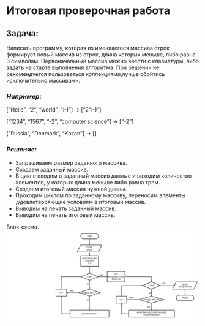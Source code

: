 # Итоговая проверочная работа

## Задача:

Написать программу, которая из имеющегося массива строк формирует новый массив из строк, длина которых меньше, либо равна 3 символам. Первоначальный массив можно ввести с клавиатуры,
либо задать на старте выполнения алгоритма. При решении не рекомендуется пользоваться коллекциями,лучше обойтись исключительно массивами.

### _Например:_

[“Hello”, “2”, “world”, “:-)”] → [“2“:-)”]

[“1234”, “1567”, “-2”, “computer science”] → [“-2”]

[“Russia”, “Denmark”, “Kazan”] → []



### _Решение:_

* Запрашиваем размер заданного массива.
* Создаем заданный массив.
* В цикле вводим в заданный массив данные и находим  количество элементов, у которых длина меньше либо равна трем.
* Создаем итоговый массив нужной длины.
* Проходим циклом по заданному массиву, переносим элементы ,удовлетворяющие условиям в итоговый массив.
* Выводим на печать заданный массив.
* Выводим на печать итоговый массив.


Блок-схема.![Алгоритм](%D0%91%D0%BB%D0%BE%D0%BA-%D1%81%D1%85%D0%B5%D0%BC%D0%B0.png)
